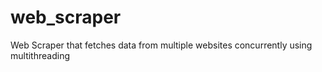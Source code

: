 # web_scraper
Web Scraper that fetches data from multiple websites concurrently using multithreading
